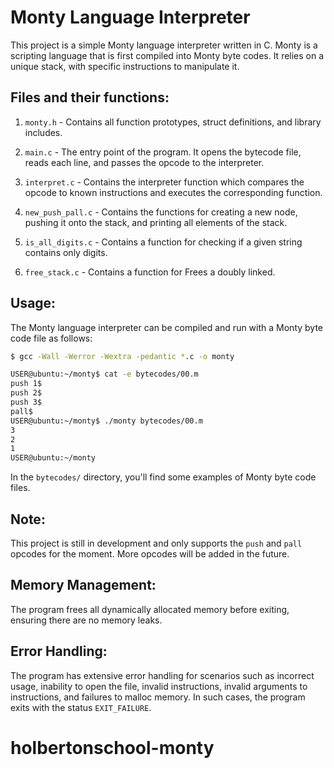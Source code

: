 # Monty Language Interpreter

This project is a simple Monty language interpreter written in C. Monty is a scripting language that is first compiled into Monty byte codes. It relies on a unique stack, with specific instructions to manipulate it.

## Files and their functions:

1. `monty.h` - Contains all function prototypes, struct definitions, and library includes.

2. `main.c` - The entry point of the program. It opens the bytecode file, reads each line, and passes the opcode to the interpreter.

3. `interpret.c` - Contains the interpreter function which compares the opcode to known instructions and executes the corresponding function.

4. `new_push_pall.c` - Contains the functions for creating a new node, pushing it onto the stack, and printing all elements of the stack.

5. `is_all_digits.c` - Contains a function for checking if a given string contains only digits.

6. `free_stack.c` - Contains a function for Frees a doubly linked.

## Usage:

The Monty language interpreter can be compiled and run with a Monty byte code file as follows:

```bash
$ gcc -Wall -Werror -Wextra -pedantic *.c -o monty
```

```bash
USER@ubuntu:~/monty$ cat -e bytecodes/00.m
push 1$
push 2$
push 3$
pall$
USER@ubuntu:~/monty$ ./monty bytecodes/00.m
3
2
1
USER@ubuntu:~/monty
```


In the `bytecodes/` directory, you'll find some examples of Monty byte code files.

## Note:

This project is still in development and only supports the `push` and `pall` opcodes for the moment. More opcodes will be added in the future. 

## Memory Management:

The program frees all dynamically allocated memory before exiting, ensuring there are no memory leaks.

## Error Handling:

The program has extensive error handling for scenarios such as incorrect usage, inability to open the file, invalid instructions, invalid arguments to instructions, and failures to malloc memory. In such cases, the program exits with the status `EXIT_FAILURE`.

# holbertonschool-monty

